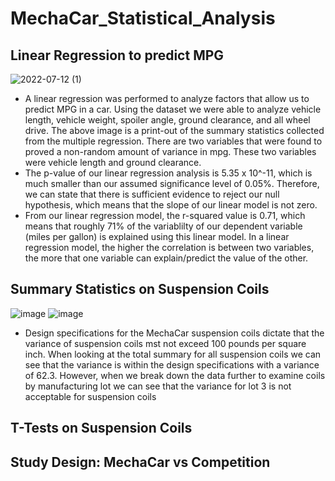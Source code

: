 # MechaCar_Statistical_Analysis
## Linear Regression to predict MPG
![2022-07-12 (1)](https://user-images.githubusercontent.com/102090016/178606186-867f7585-635f-40f3-b827-01403ec9dccb.png)
- A linear regression was performed to analyze factors that allow us to predict MPG in a car. Using the dataset we were able to analyze vehicle length, vehicle weight, spoiler angle, ground clearance, and all wheel drive. The above image is a print-out of the summary statistics collected from the multiple regression. There are two variables that were found to proved a non-random amount of variance in mpg. These two variables were vehicle length and ground clearance. 
- The p-value of our linear regression analysis is 5.35 x 10^-11, which is much smaller than our assumed significance level of 0.05%. Therefore, we can state that there is sufficient evidence to reject our null hypothesis, which means that the slope of our linear model is not zero.
- From our linear regression model, the r-squared value is 0.71, which means that roughly 71% of the variablilty of our dependent variable (miles per gallon) is explained using this linear model. In a linear regression model, the higher the correlation is between two variables, the more that one variable can explain/predict the value of the other.
## Summary Statistics on Suspension Coils
![image](https://user-images.githubusercontent.com/102090016/178827579-69efdb91-d773-4072-ba5a-46f29e399daa.png)
![image](https://user-images.githubusercontent.com/102090016/178827681-0ed5d6ed-0bb1-4626-b26e-07524e8ad32a.png)
- Design specifications for the MechaCar suspension coils dictate that the variance of suspension coils mst not exceed 100 pounds per square inch. When looking at the total summary for all suspension coils we can see that the variance is within the design specifications with a variance of 62.3. However, when we break down the data further to examine coils by manufacturing lot we can see that the variance for lot 3 is not acceptable for suspension coils
## T-Tests on Suspension Coils
## Study Design: MechaCar vs Competition
